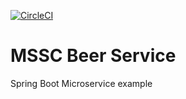 [![CircleCI](https://dl.circleci.com/status-badge/img/gh/sibonelosihlembhamali/mssc-beer-service/tree/main.svg?style=svg)](https://dl.circleci.com/status-badge/redirect/gh/sibonelosihlembhamali/mssc-beer-service/tree/main)

# MSSC Beer Service

Spring Boot Microservice example
